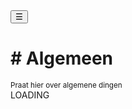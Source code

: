 <!-- Sidebar -->
<div class="w3-sidebar w3-bar-block" style="display:none" id="mySidebar">
  <button onclick="w3_close()" class="w3-bar-item w3-button w3-large">Close &times;</button>
  <p> ! - ALLEEN LEZEN</p>
  <a href="{{ site.base }}/servers/1" class="w3-bar-item w3-button w3-blue"># Algemeen</a>
</div>

<!-- Page Content -->
<div class="w3-teal">
  <button class="w3-button w3-teal w3-xlarge" onclick="w3_open()">☰</button>
  <div class="w3-container">
    <h1># Algemeen</h1>
    <sup>Praat hier over algemene dingen</sup>
  </div>
</div>

<div id="msg">LOADING</div>
<!--

<div class="w3-container w3-hover">
  <img src="{{ site.base }}/profile.jpg" style="max-width: 40px;">
  <span>BasToTheMax</span>
  <p>Hallo! Hoe gaat het?</p>
  <hr>
</div>
-->


<script>
function w3_open() {
  document.getElementById("mySidebar").style.width = "80%";
  document.getElementById("mySidebar").style.display = "block";
}

function w3_close() {
  document.getElementById("mySidebar").style.display = "none";
}

var cars = ["Hoi", "Max is een kat!", "Oke", "Hhahah", "Lool", "Gu", "Llallala", "Test", "Discord"];
var text = "";
var i;
var user;
for (i = 0; i < cars.length; i++) {
  user = Math.floor(Math.random() * 6);
 
 switch(user) {
  case 0:
   name = 'Hoi';
    break;
  case 1:
    name = 'Katten zijn lief';
    break;
   case 2:
    name = 'Huikat';
    break;
   case 3:
    name = 'BasToTheMax';
    break;
    case 4:
    name = Jacco';
    break;
  default:
    name = 'USER';
    break;
}
 
 
  text += "<div class=\"w3-container w3-hover\"><img src=\"/ChatApp/profile.jpg\" style=\"max-width: 40px;\"><span>" + name + "</span><p>" + cars[i] + "</p><hr></div><br>";
}
document.getElementById("msg").innerHTML = text;
</script>
